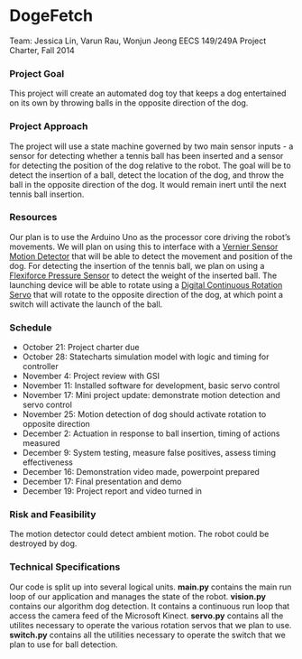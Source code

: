 # DogeFetch

Team: Jessica Lin, Varun Rau, Wonjun Jeong
EECS 149/249A Project Charter, Fall 2014

### Project Goal
This project will create an automated dog toy that keeps a dog entertained on its own by throwing balls in the opposite direction of the dog.

### Project Approach
The project will use a state machine governed by two main sensor inputs - a sensor for detecting whether a tennis ball has been inserted and a sensor for detecting the position of the dog relative to the robot. The goal will be to detect the insertion of a ball, detect the location of the dog, and throw the ball in the opposite direction of the dog. It would remain inert until the next tennis ball insertion.

### Resources
Our plan is to use the Arduino Uno as the processor core driving the robot’s movements. We will plan on using this to interface with a [Vernier Sensor Motion Detector](https://www.sparkfun.com/products/12875) that will be able to detect the movement and position of the dog. For detecting the insertion of the tennis ball, we plan on using a [Flexiforce Pressure Sensor](https://www.sparkfun.com/products/12875 ) to detect the weight of the inserted ball. The launching device will be able to rotate using a [Digital Continuous Rotation Servo](https://www.sparkfun.com/products/12875 ) that will rotate to the opposite direction of the dog, at which point a switch will activate the launch of the ball.

### Schedule
* October 21: Project charter due
* October 28: Statecharts simulation model with logic and timing for controller
* November 4: Project review with GSI
* November 11: Installed software for development, basic servo control
* November 17: Mini project update: demonstrate motion detection and servo control
* November 25: Motion detection of dog should activate rotation to opposite direction
* December 2: Actuation in response to ball insertion, timing of actions measured
* December 9: System testing, measure false positives, assess timing effectiveness
* December 16: Demonstration video made, powerpoint prepared
* December 17: Final presentation and demo
* December 19: Project report and video turned in

### Risk and Feasibility
The motion detector could detect ambient motion. The robot could be destroyed by dog.

### Technical Specifications
Our code is split up into several logical units.
__main.py__ contains the main run loop of our application and manages the state of the robot.
__vision.py__ contains our algorithm dog detection. It contains a continuous run loop that access the camera feed of the Microsoft Kinect.
__servo.py__ contains all the utilites necessary to operate the various rotation servos that we plan to use.
__switch.py__ contains all the utilities necessary to operate the switch that we plan to use for ball detection.
